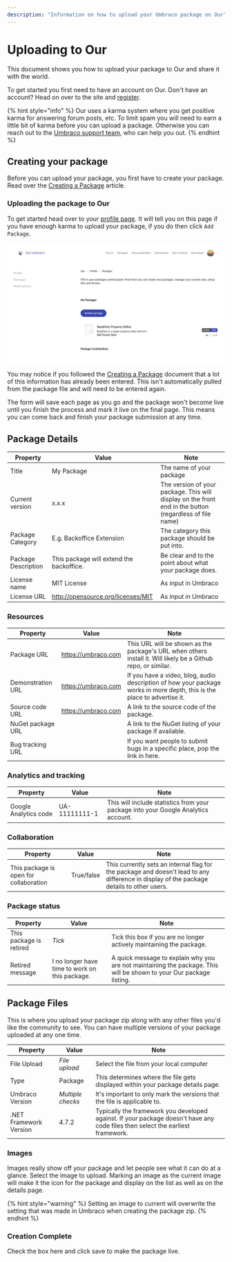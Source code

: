 ```yaml
---
description: "Information on how to upload your Umbraco package on Our"
---
```


# Uploading to Our

This document shows you how to upload your package to Our and share it with the world.

To get started you first need to have an account on Our. Don't have an account? Head on over to the site and [register](https://our.umbraco.com/member/Signup).

{% hint style="info" %}
Our uses a karma system where you get positive karma for answering forum posts, etc. To limit spam you will need to earn a little bit of karma before you can upload a package. Otherwise you can reach out to the [Umbraco support team](https://umbraco.com/contact-us/), who can help you out.
{% endhint %}

## Creating your package

Before you can upload your package, you first have to create your package. Read over the [Creating a Package](creating-a-package.md) article.

### Uploading the package to Our

To get started head over to your [profile page](https://our.umbraco.com/member/profile/). It will tell you on this page if you have enough karma to upload your package, if you do then click `Add Package`.

![Your packages profile page](images/PackagesPage.png)

You may notice if you followed the [Creating a Package](creating-a-package.md) document that a lot of this information has already been entered. This isn't automatically pulled from the package file and will need to be entered again.

The form will save each page as you go and the package won't become live until you finish the process and mark it live on the final page. This means you can come back and finish your package submission at any time.

## Package Details

| Property            | Value                                    | Note                                                                                                    |
| ------------------- | ---------------------------------------- | ------------------------------------------------------------------------------------------------------- |
| Title               | My Package                               | The name of your package                                                                                |
| Current version     | x.x.x                                    | The version of your package. This will display on the front end in the button (regardless of file name) |
| Package Category    | E.g. Backoffice Extension                | The category this package should be put into.                                                           |
| Package Description | This package will extend the backoffice. | Be clear and to the point about what your package does.                                                 |
| License name        | MIT License                              | As input in Umbraco                                                                                     |
| License URL         | http://opensource.org/licenses/MIT       | As input in Umbraco                                                                                     |

### Resources

| Property          | Value               | Note                                                                                                                     |
| ----------------- | ------------------- | ------------------------------------------------------------------------------------------------------------------------ |
| Package URL       | https://umbraco.com | This URL will be shown as the package's URL when others install it. Will likely be a Github repo, or similar.            |
| Demonstration URL | https://umbraco.com | If you have a video, blog, audio description of how your package works in more depth, this is the place to advertise it. |
| Source code URL   | https://umbraco.com | A link to the source code of the package.                                                                                |
| NuGet package URL |                     | A link to the NuGet listing of your package if available.                                                                |
| Bug tracking URL  |                     | If you want people to submit bugs in a specific place, pop the link in here.                                             |

### Analytics and tracking

| Property              | Value         | Note                                                                               |
| --------------------- | ------------- | ---------------------------------------------------------------------------------- |
| Google Analytics code | UA-11111111-1 | This will include statistics from your package into your Google Analytics account. |

### Collaboration

| Property                               | Value      | Note                                                                                                                                      |
| -------------------------------------- | ---------- | ----------------------------------------------------------------------------------------------------------------------------------------- |
| This package is open for collaboration | True/false | This currently sets an internal flag for the package and doesn't lead to any difference in display of the package details to other users. |

### Package status

| Property                | Value                                          | Note                                                                                                                |
| ----------------------- | ---------------------------------------------- | ------------------------------------------------------------------------------------------------------------------- |
| This package is retired | _Tick_                                         | Tick this box if you are no longer actively maintaining the package.                                                |
| Retired message         | I no longer have time to work on this package. | A quick message to explain why you are not maintaining the package. This will be shown to your Our package listing. |

## Package Files

This is where you upload your package zip along with any other files you'd like the community to see. You can have multiple versions of your package uploaded at any one time.

| Property               | Value             | Note                                                                                                                           |
| ---------------------- | ----------------- | ------------------------------------------------------------------------------------------------------------------------------ |
| File Upload            | _File upload_     | Select the file from your local computer                                                                                       |
| Type                   | Package           | This determines where the file gets displayed within your package details page.                                                |
| Umbraco Version        | _Multiple checks_ | It's important to only mark the versions that the file is applicable to.                                                       |
| .NET Framework Version | 4.7.2             | Typically the framework you developed against. If your package doesn't have any code files then select the earliest framework. |

### Images

Images really show off your package and let people see what it can do at a glance. Select the image to upload. Marking an image as the current image will make it the icon for the package and display on the list as well as on the details page.

{% hint style="warning" %}
Setting an image to current will overwrite the setting that was made in Umbraco when creating the package zip.
{% endhint %}

### Creation Complete

Check the box here and click save to make the package live.
